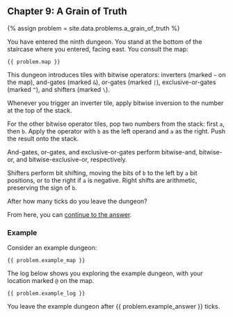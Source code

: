 ## Chapter 9: A Grain of Truth

{% assign problem = site.data.problems.a_grain_of_truth %}

You have entered the ninth dungeon. You stand at the bottom of the staircase where you entered, facing east. You consult the map:

```
{{ problem.map }}
```

This dungeon introduces tiles with bitwise operators: inverters (marked `~` on the map), and-gates (marked `&`), or-gates (marked `|`), exclusive-or-gates (marked `^`), and shifters (marked `\`).

Whenever you trigger an inverter tile, apply bitwise inversion to the number at the top of the stack.

For the other bitwise operator tiles, pop two numbers from the stack: first `a`, then `b`. Apply the operator with `b` as the left operand and `a` as the right. Push the result onto the stack.

And-gates, or-gates, and exclusive-or-gates perform bitwise-and, bitwise-or, and bitwise-exclusive-or, respectively.

Shifters perform bit shifting, moving the bits of `b` to the left by `a` bit positions, or to the right if `a` is negative. Right shifts are arithmetic, preserving the sign of `b`.

After how many ticks do you leave the dungeon?

From here, you can [continue to the answer](../../answers/chapters/09/a-grain-of-truth.md).


### Example

Consider an example dungeon:

```
{{ problem.example_map }}
```

The log below shows you exploring the example dungeon, with your location marked `@` on the map.

```
{{ problem.example_log }}
```

You leave the example dungeon after {{ problem.example_answer }} ticks.
